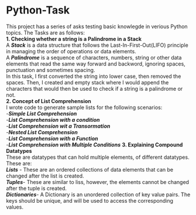 # Python-Task  
This project has a series of asks testing basic knowlegde in verious Python topics. The Tasks are as follows:  
**1. Checking whether a string is a Palindrome in a Stack**  
A **_Stack_** is a data structure that follows the Last-In-First-Out(LIFO) principle in managing the order of operations or data elements.  
A **_Palindrome_** is a sequence of characters, numbers, string or other data elements that read the same way forward and backword, ignoring spaces, punctuation and sometimes spacing.  
In this task, I first converted the string into lower case, then removed the spaces. Then, I created and empty stack where I would append the characters that would then be used to check if a string is a palindrome or not.  
**2. Concept of List Comprehension**  
I wrote code to generate sample lists for the following scenarios:  
-**_Simple List Comprehension_**   
-**_List Comprehension with a condition_**  
-**_List Comprehension wit a Transormation_**  
-**_Nested List Comprehension_**  
-**_List Comprehension with a Function_**   
-**_List Comprehension with Multiple Conditions_**
**3. Explaining Compound Datatypes**  
These are datatypes that can hold multiple elements, of different datatypes. These are:   
**_Lists_** - These are an ordered collections of data elements that can be changed after the list is created.  
**_Tuples_**- These are similar to liss, however, the elements cannot be changed after the tuple is created.  
**_Dictionaries_**- A Dictionary is an unordered collection of key value pairs. The keys should be unique, and will be used to access the corresponding values.
